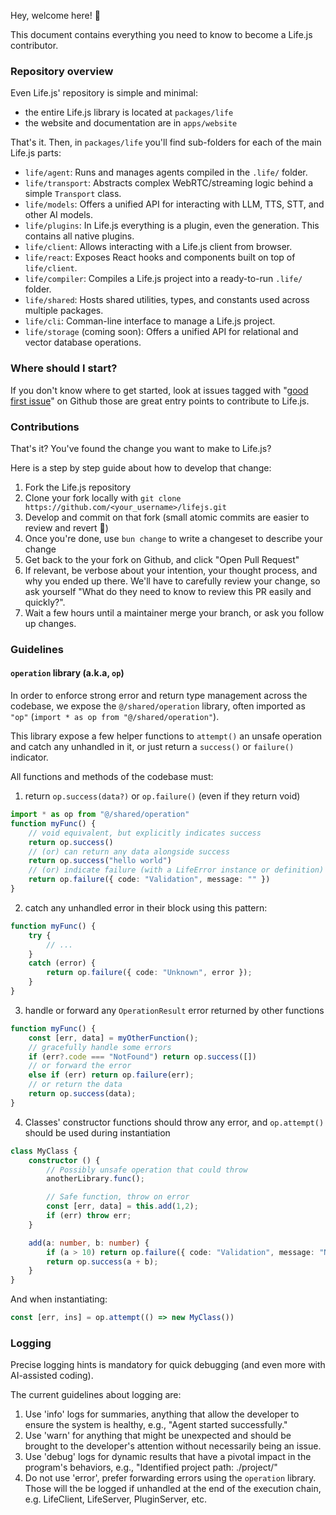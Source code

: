 Hey, welcome here! 👋

This document contains everything you need to know to become a Life.js contributor.

### Repository overview

Even Life.js' repository is simple and minimal:
- the entire Life.js library is located at `packages/life`
- the website and documentation are in `apps/website`

That's it. Then, in `packages/life` you'll find sub-folders for each of the main Life.js parts:
- `life/agent`: Runs and manages agents compiled in the `.life/` folder.
- `life/transport`: Abstracts complex WebRTC/streaming logic behind a simple `Transport` class.
- `life/models`: Offers a unified API for interacting with LLM, TTS, STT, and other AI models.
- `life/plugins`: In Life.js everything is a plugin, even the generation. This contains all native plugins.
- `life/client`: Allows interacting with a Life.js client from browser.
- `life/react`: Exposes React hooks and components built on top of `life/client`.
- `life/compiler`: Compiles a Life.js project into a ready-to-run `.life/` folder.
- `life/shared`: Hosts shared utilities, types, and constants used across multiple packages.
- `life/cli`: Comman-line interface to manage a Life.js project.
- `life/storage` (coming soon): Offers a unified API for relational and vector database operations.

### Where should I start?
If you don't know where to get started, look at issues tagged with "[good first issue](https://github.com/lifejs/lifejs/issues?q=is:issue%20state:open%20label:%22good%20first%20issue%22)" on Github those are great entry points to contribute to Life.js.

### Contributions
That's it? You've found the change you want to make to Life.js?

Here is a step by step guide about how to develop that change:
1. Fork the Life.js repository
2. Clone your fork locally with `git clone https://github.com/<your_username>/lifejs.git`
3. Develop and commit on that fork (small atomic commits are easier to review and revert 🙏)
4. Once you're done, use `bun change` to write a changeset to describe your change 
5. Get back to the your fork on Github, and click "Open Pull Request"
6. If relevant, be verbose about your intention, your thought process, and why you ended up there. We'll have to carefully review your change, so ask yourself "What do they need to know to review this PR easily and quickly?".
7. Wait a few hours until a maintainer merge your branch, or ask you follow up changes. 


### Guidelines

#### `operation` library (a.k.a, `op`)

In order to enforce strong error and return type management across the codebase, we expose the `@/shared/operation` library, often imported as `"op"` (`import * as op from "@/shared/operation"`).

This library expose a few helper functions to `attempt()` an unsafe operation and catch any unhandled in it, or just return a `success()` or `failure()` indicator.

All functions and methods of the codebase must:
1. return `op.success(data?)` or `op.failure()` (even if they return void)
```ts
import * as op from "@/shared/operation"
function myFunc() {
    // void equivalent, but explicitly indicates success
    return op.success() 
    // (or) can return any data alongside success
    return op.success("hello world") 
    // (or) indicate failure (with a LifeError instance or definition)
    return op.failure({ code: "Validation", message: "" }) 
}
```
2. catch any unhandled error in their block using this pattern:
```ts
function myFunc() {
    try {
        // ...
    }
    catch (error) {
        return op.failure({ code: "Unknown", error });
    }
}
```
3. handle or forward any `OperationResult` error returned by other functions
```ts
function myFunc() {
    const [err, data] = myOtherFunction();
    // gracefully handle some errors
    if (err?.code === "NotFound") return op.success([])
    // or forward the error
    else if (err) return op.failure(err);
    // or return the data
    return op.success(data);
}
```
4. Classes' constructor functions should throw any error, and `op.attempt()` should be used during instantiation
```ts
class MyClass {
    constructor () {
        // Possibly unsafe operation that could throw
        anotherLibrary.func();

        // Safe function, throw on error
        const [err, data] = this.add(1,2);
        if (err) throw err;
    }

    add(a: number, b: number) {
        if (a > 10) return op.failure({ code: "Validation", message: "Number must be <= 10"})
        return op.success(a + b);
    }
}
```
And when instantiating:
```ts
const [err, ins] = op.attempt(() => new MyClass())
```

### Logging

Precise logging hints is mandatory for quick debugging (and even more with AI-assisted coding).

The current guidelines about logging are:
1. Use 'info' logs for summaries, anything that allow the developer to ensure the system is
healthy, e.g., "Agent started successfully."
2. Use 'warn' for anything that might be unexpected and should be brought to the developer's
attention without necessarily being an issue.
3. Use 'debug' logs for dynamic results that have a pivotal impact in the program's behaviors, 
e.g., "Identified project path: ./project/"
4. Do not use 'error', prefer forwarding errors using the `operation` library. Those will the be
logged if unhandled at the end of the execution chain, e.g. LifeClient, LifeServer, PluginServer, etc.
